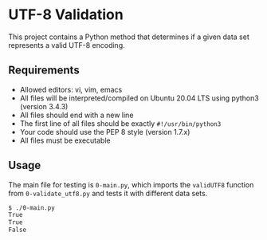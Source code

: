 # UTF-8 Validation

This project contains a Python method that determines if a given data set represents a valid UTF-8 encoding.

## Requirements

* Allowed editors: vi, vim, emacs
* All files will be interpreted/compiled on Ubuntu 20.04 LTS using python3 (version 3.4.3)
* All files should end with a new line
* The first line of all files should be exactly `#!/usr/bin/python3`
* Your code should use the PEP 8 style (version 1.7.x)
* All files must be executable

## Usage

The main file for testing is `0-main.py`, which imports the `validUTF8` function from `0-validate_utf8.py` and tests it with different data sets.

```bash
$ ./0-main.py
True
True
False
